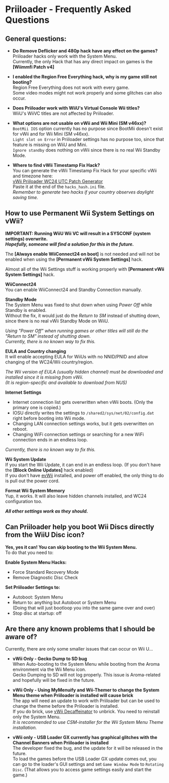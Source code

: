 # Priiloader  - Frequently Asked Questions

## General questions:

- **Do Remove Deflicker and 480p hack have any effect on the games?**  
Priiloader hacks only work with the System Menu.  
Currently, the only Hack that has any direct impact on games is the **[Wiimmfi Patch v4]**

- **I enabled the Region Free Everything hack, why is my game still not booting?**  
Region Free Everything does not work with every game.  
Some video modes might not work properly and some glitches can also occur.

- **Does Priiloader work with WiiU's Virtual Console Wii titles?**  
WiiU's WiiVC titles are not affected by Priiloader.

- **What options are not usable on vWii and Wii Mini (SM v46xx)?**  
`BootMii IOS` option currently has no purpose since BootMii doesn't exist for vWii and for Wii Mini (SM v46xx).  
`Light slot on Error` in Priiloader settings has no purpose too, since that feature is missing on WiiU and Mini.  
`Ignore standby` does nothing on vWii since there is no real Wii Standby Mode.

- **Where to find vWii Timestamp Fix Hack?**  
You can generate the vWii Timestamp Fix Hack for your specific vWii and timezone here:  
[<u>vWii Priiloader WC24 UTC Patch Generator</u>](https://garyodernichts.github.io/priiloader-patch-gen/)  
Paste it at the end of the `hacks_hash.ini` file.  
*Remember to generate two hacks if your country observes daylight saving time.*


## How to use Permanent Wii System Settings on vWii?

**IMPORTANT: Running WiiU Wii VC will result in a SYSCONF (system settings) overwrite.**  
***Hopefully, someone will find a solution for this in the future.***

The **[Always enable WiiConnect24 on boot]** is not needed and will not be enabled when using the **[Permanent vWii System Settings]** hack.  

Almost all of the Wii Settings stuff is working properly with **[Permanent vWii System Settings]** hack.  

**WiiConnect24**  
You can enable WiiConnect24 and Standby Connection manually.

**Standby Mode**  
The System Menu was fixed to shut down when using *Power Off* while Standby is enabled.  
Without the fix, it would just do the *Return to SM* instead of shutting down, since there is no real vWii Standby Mode on WiiU.

*Using "Power Off" when running games or other titles will still do the "Return to SM" instead of shutting down.*  
*Currently, there is no known way to fix this.*

**EULA and Country changing**  
It will enable accepting EULA for WiiUs with no NNID/PNID and allow changing of the WC24/Wii country/region.

*The Wii version of EULA (usually hidden channel) must be downloaded and installed since it is missing from vWii.*  
*(It is region-specific and available to download from NUS)*  

**Internet Settings**  
- Internet connection list gets overwritten when vWii boots. (Only the primary one is copied.)  
- IOSU directly writes the settings to `/shared2/sys/net/02/config.dat` right before booting into Wii mode.  
- Changing LAN connection settings works, but it gets overwritten on reboot.  
- Changing WiFi connection settings or searching for a new WiFi connection ends in an endless loop.

*Currently, there is no known way to fix this.*

**Wii System Update**  
If you start the Wii Update, it can end in an endless loop. (If you don't have the **[Block Online Updates]** hack enabled)  
If you don't have [<u>evWii</u>](https://github.com/GaryOderNichts/evwii) installed, and power off enabled, the only thing to do is pull out the power cord.

**Format Wii System Memory**  
Yup, it works. It will also leave hidden channels installed, and WC24 configuration too.

***All other settings work as they should.***


## Can Priiloader help you boot Wii Discs directly from the WiiU Disc icon?  

**Yes, yes it can! You can skip booting to the Wii System Menu.**  
To do that you need to:  

**Enable System Menu Hacks:**
- Force Standard Recovery Mode
- Remove Diagnostic Disc Check

**Set Priiloader Settings to:**
- Autoboot: System Menu
- Return to: anything but Autoboot or System Menu  
  (Doing that will just bootloop you into the same game over and over)
- Stop disc at startup: off


## Are there any known problems that I should be aware of?

Currently, there are only some smaller issues that can occur on Wii U...

- **vWii Only - Gecko Dump to SD bug**  
When Auto-booting to the System Menu while booting from the Aroma environment via the Wii Menu icon.  
Gecko Dumping to SD will not log properly. This issue is Aroma-related and hopefully will be fixed in the future.  

- **vWii Only - Using MyMenuify and Wii-Themer to change the System Menu theme when Priiloader is installed will cause brick**  
The app will need an update to work with Priiloader but can be used to change the theme before the Priiloader is installed.  
If you do brick, use [<u>vWii Decaffeinator</u>](https://github.com/GaryOderNichts/vWii-Decaffeinator) to unbrick. You need to reinstall only the System Menu.  
*It is recommended to use CSM-installer for the Wii System Menu Theme installation.*

- **vWii only - USB Loader GX currently has graphical glitches with the Channel Banners when Priiloader is installed**  
The developer fixed the bug, and the update for it will be released in the future.  
To load the games before the USB Loader GX update comes out, you can go to the loader's GUI settings and set `Game Window Mode` to `Rotating Disc`. (That allows you to access game settings easily and start the game.)  
